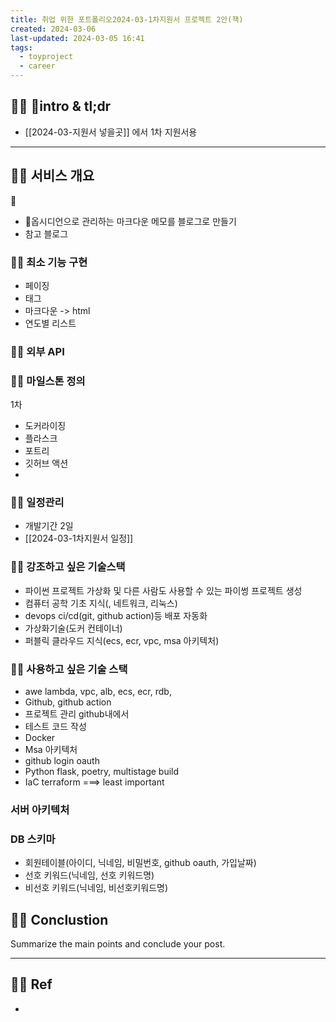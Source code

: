 ```yaml
---
title: 취업 위한 포트폴리오2024-03-1차지원서 프로젝트 2안(책)
created: 2024-03-06
last-updated: 2024-03-05 16:41
tags:
  - toyproject
  - career
---
```


## 👯‍♂️ intro & tl;dr

- [[2024-03-지원서 넣을곳]] 에서 1차 지원서용

--- 

## 👯‍♂️ 서비스 개요


- 옵시디언으로 관리하는 마크다운 메모를 블로그로 만들기
- 참고 블로그 


### 👯‍♂️ 최소 기능 구현

- 페이징
- 태그
- 마크다운 -> html 
- 연도별 리스트

### 👯‍♂️ 외부 API

### 👯‍♂️ 마일스톤 정의

1차 
- 도커라이징
- 플라스크
- 포트리
- 깃허브 액션
- 

### 👯‍♂️ 일정관리

- 개발기간 2일 
- [[2024-03-1차지원서 일정]]


### 👯‍♂️ 강조하고 싶은 기술스택

- 파이썬 프로젝트 가상화 및 다른 사람도 사용할 수 있는 파이썽 프로젝트 생성
- 컴퓨터 공학 기초 지식(, 네트워크, 리눅스)
- devops ci/cd(git, github action)등 배포 자동화
- 가상화기술(도커 컨테이너)
- 퍼블릭 클라우드 지식(ecs, ecr, vpc, msa 아키텍처)

### 👯‍♂️ 사용하고 싶은 기술 스택

- awe lambda, vpc, alb, ecs, ecr, rdb,  
- Github, github action
- 프로젝트 관리 github내에서
- 테스트 코드 작성
- Docker
- Msa 아키텍처
- github login oauth
- Python flask, poetry, multistage build
- IaC terraform  ===> least important

### 서버 아키텍처

### DB 스키마
- 회원테이블(아이디, 닉네임, 비밀번호, github oauth, 가입날짜)
- 선호 키워드(닉네임, 선호 키워드명)
- 비선호 키워드(닉네임, 비선호키워드명)


## 👯‍♂️ Conclustion

Summarize the main points and conclude your post.

--- 

## 👯‍♂️ Ref

- [^1]:  작성자. "제목," 사이트명, 발행날짜, [URL](www.naver.com)

